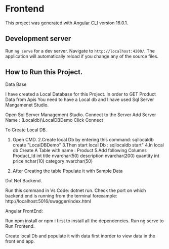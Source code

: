 # Frontend

This project was generated with [Angular CLI](https://github.com/angular/angular-cli) version 16.0.1.

## Development server

Run `ng serve` for a dev server. Navigate to `http://localhost:4200/`. The application will automatically reload if you change any of the source files.

## How to Run this Project.

Data Base

I have created a Local Database for this Project.
In order to GET Product Data from Apis 
You need to have a Local db and I have used Sql Server Mangamenet Studio.

Open Sql Server Management Studio.
Connect to the Server 
Add Server Name : (Localdb)\LocalDBDemo
Click Connect

To Create Local DB.

1. Open CMD.
2.Create local Db by entering this command:   sqllocaldb create "LocalDBDemo"
3.Then start local Db : sqllocaldb start"
4.In local db Create A Table with name : Product
5.Add following Columns 
Product_Id	int
title	        nvarchar(50)
description	nvarchar(200)
quantity	int
price	        nchar(10)
category	nvarchar(50)

6. After Creating the table Populate it with Sample Data



Dot Net Backend.

Run this command in Vs Code: dotnet run.
Check the port on which backend end is running from the terminal forexample: http://localhost:5016/swagger/index.html

Angular FrontEnd:

Run npm install or npm i first to install all the dependencies.
Run ng serve to Run Frontend.



Create local Db and populate it with data first inorder to view data in the front end app.

